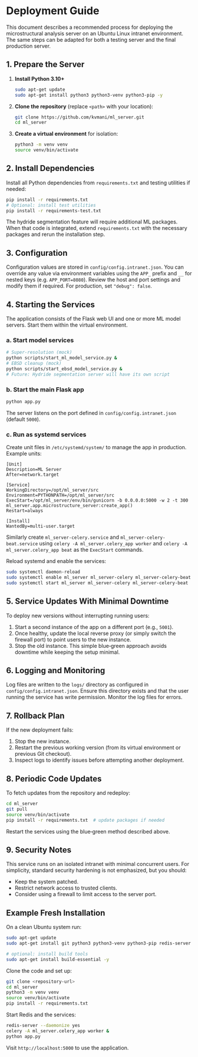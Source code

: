 # Deployment Guide

This document describes a recommended process for deploying the microstructural analysis server on an Ubuntu Linux intranet environment.  The same steps can be adapted for both a testing server and the final production server.

## 1. Prepare the Server
1. **Install Python 3.10+**
   ```bash
   sudo apt-get update
   sudo apt-get install python3 python3-venv python3-pip -y
   ```
2. **Clone the repository** (replace `<path>` with your location):
   ```bash
   git clone https://github.com/kvmani/ml_server.git
   cd ml_server
   ```
3. **Create a virtual environment** for isolation:
   ```bash
   python3 -m venv venv
   source venv/bin/activate
   ```

## 2. Install Dependencies
Install all Python dependencies from `requirements.txt` and testing utilities if needed:
```bash
pip install -r requirements.txt
# Optional: install test utilities
pip install -r requirements-test.txt
```

The hydride segmentation feature will require additional ML packages. When that code is integrated, extend `requirements.txt` with the necessary packages and rerun the installation step.

## 3. Configuration
Configuration values are stored in `config/config.intranet.json`.  You can override any value
via environment variables using the `APP_` prefix and `__` for nested keys
(e.g. `APP_PORT=8080`).  Review the host and port settings and modify them if
required.  For production, set `"debug": false`.

## 4. Starting the Services
The application consists of the Flask web UI and one or more ML model servers.  Start them within the virtual environment.

### a. Start model services
```bash
# Super‑resolution (mock)
python scripts/start_ml_model_service.py &
# EBSD cleanup (mock)
python scripts/start_ebsd_model_service.py &
# Future: Hydride segmentation server will have its own script
```

### b. Start the main Flask app
```bash
python app.py
```
The server listens on the port defined in `config/config.intranet.json` (default `5000`).

### c. Run as systemd services
Create unit files in `/etc/systemd/system/` to manage the app in production. Example units:

```
[Unit]
Description=ML Server
After=network.target

[Service]
WorkingDirectory=/opt/ml_server/src
Environment=PYTHONPATH=/opt/ml_server/src
ExecStart=/opt/ml_server/env/bin/gunicorn -b 0.0.0.0:5000 -w 2 -t 300 ml_server.app.microstructure_server:create_app()
Restart=always

[Install]
WantedBy=multi-user.target
```

Similarly create `ml_server-celery.service` and `ml_server-celery-beat.service` using `celery -A ml_server.celery_app worker` and `celery -A ml_server.celery_app beat` as the `ExecStart` commands.

Reload systemd and enable the services:

```bash
sudo systemctl daemon-reload
sudo systemctl enable ml_server ml_server-celery ml_server-celery-beat
sudo systemctl start ml_server ml_server-celery ml_server-celery-beat
```

## 5. Service Updates With Minimal Downtime
To deploy new versions without interrupting running users:
1. Start a second instance of the app on a different port (e.g., `5001`).
2. Once healthy, update the local reverse proxy (or simply switch the firewall port) to point users to the new instance.
3. Stop the old instance.
This simple blue‑green approach avoids downtime while keeping the setup minimal.

## 6. Logging and Monitoring
Log files are written to the `logs/` directory as configured in `config/config.intranet.json`.  Ensure this directory exists and that the user running the service has write permission.  Monitor the log files for errors.

## 7. Rollback Plan
If the new deployment fails:
1. Stop the new instance.
2. Restart the previous working version (from its virtual environment or previous Git checkout).
3. Inspect logs to identify issues before attempting another deployment.

## 8. Periodic Code Updates
To fetch updates from the repository and redeploy:
```bash
cd ml_server
git pull
source venv/bin/activate
pip install -r requirements.txt  # update packages if needed
```
Restart the services using the blue‑green method described above.

## 9. Security Notes
This service runs on an isolated intranet with minimal concurrent users.  For simplicity, standard security hardening is not emphasized, but you should:
- Keep the system patched.
- Restrict network access to trusted clients.
- Consider using a firewall to limit access to the server port.


## Example Fresh Installation

On a clean Ubuntu system run:
```bash
sudo apt-get update
sudo apt-get install git python3 python3-venv python3-pip redis-server -y

# optional: install build tools
sudo apt-get install build-essential -y
```
Clone the code and set up:
```bash
git clone <repository-url>
cd ml_server
python3 -m venv venv
source venv/bin/activate
pip install -r requirements.txt
```
Start Redis and the services:
```bash
redis-server --daemonize yes
celery -A ml_server.celery_app worker &
python app.py
```
Visit `http://localhost:5000` to use the application.
